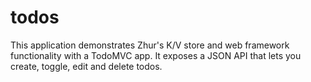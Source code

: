 # todos

This application demonstrates Zhur's K/V store and web framework functionality with a TodoMVC app. It exposes a JSON API that lets you create, toggle, edit and delete todos.